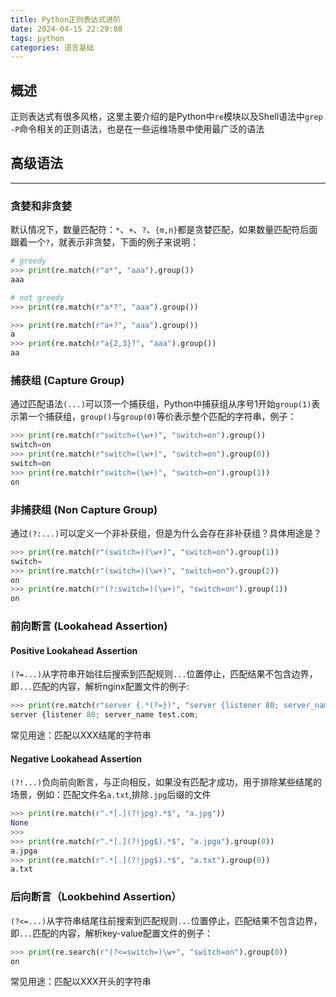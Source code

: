 ```yaml
---
title: Python正则表达式进阶
date: 2024-04-15 22:29:08
tags: python
categories: 语言基础
---
```


## 概述

正则表达式有很多风格，这里主要介绍的是Python中`re`模块以及Shell语法中`grep -P`命令相关的正则语法，也是在一些运维场景中使用最广泛的语法

## 高级语法
---

### 贪婪和非贪婪

默认情况下，数量匹配符：`*`、`+`、`?`、`{m,n}`都是贪婪匹配，如果数量匹配符后面跟着一个`?`，就表示非贪婪，下面的例子来说明：

```python
# greedy
>>> print(re.match(r"a*", "aaa").group())
aaa

# not greedy
>>> print(re.match(r"a*?", "aaa").group())

>>> print(re.match(r"a+?", "aaa").group())
a
>>> print(re.match(r"a{2,3}?", "aaa").group())
aa
```
<!-- more -->

### 捕获组 (Capture Group) 

通过匹配语法`(...)`可以顶一个捕获组，Python中捕获组从序号1开始`group(1)`表示第一个捕获组，`group()`与`group(0)`等价表示整个匹配的字符串，例子：

```python
>>> print(re.match(r"switch=(\w+)", "switch=on").group())
switch=on
>>> print(re.match(r"switch=(\w+)", "switch=on").group(0))
switch=on
>>> print(re.match(r"switch=(\w+)", "switch=on").group(1))
on
```

### 非捕获组 (Non Capture Group) 

通过`(?:...)`可以定义一个非补获组，但是为什么会存在非补获组？具体用途是？

```python
>>> print(re.match(r"(switch=)(\w+)", "switch=on").group(1))
switch=
>>> print(re.match(r"(switch=)(\w+)", "switch=on").group(2))
on
>>> print(re.match(r"(?:switch=)(\w+)", "switch=on").group(1))
on
```

### 前向断言 (Lookahead Assertion)
#### Positive Lookahead Assertion

`(?=...)`从字符串开始往后搜索到匹配规则`...`位置停止，匹配结果不包含边界，即`...`匹配的内容，解析nginx配置文件的例子:

```python
>>> print(re.match(r"server {.*(?=})", "server {listener 80; server_name test.com;}").group())
server {listener 80; server_name test.com;
```
常见用途：匹配以XXX结尾的字符串
#### Negative Lookahead Assertion
`(?!...)`负向前向断言，与正向相反，如果没有匹配才成功，用于排除某些结尾的场景，例如：匹配文件名`a.txt`,排除`.jpg`后缀的文件
```python
>>> print(re.match(r".*[.](?!jpg).*$", "a.jpg"))
None
>>>
>>> print(re.match(r".*[.](?!jpg$).*$", "a.jpga").group(0))
a.jpga
>>> print(re.match(r".*[.](?!jpg$).*$", "a.txt").group(0))
a.txt
```

### 后向断言（Lookbehind Assertion）

`(?<=...)`从字符串结尾往前搜索到匹配规则`...`位置停止，匹配结果不包含边界，即`...`匹配的内容，解析key-value配置文件的例子：
```python
>>> print(re.search(r"(?<=switch=)\w+", "switch=on").group(0))
on
```
常见用途：匹配以XXX开头的字符串


